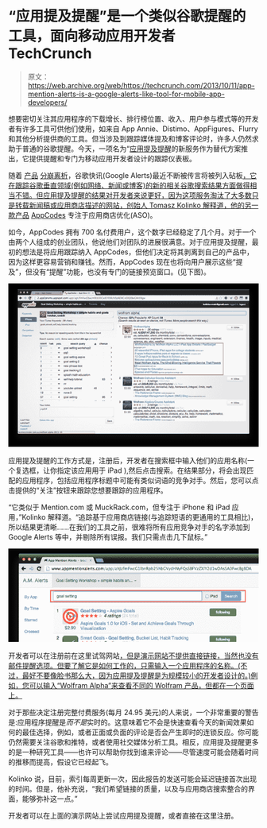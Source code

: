 # “应用提及提醒”是一个类似谷歌提醒的工具，面向移动应用开发者 TechCrunch

> 原文：<https://web.archive.org/web/https://techcrunch.com/2013/10/11/app-mention-alerts-is-a-google-alerts-like-tool-for-mobile-app-developers/>

想要密切关注其应用程序的下载增长、排行榜位置、收入、用户参与模式等的开发者有许多工具可供他们使用，如来自 App Annie、Distimo、AppFigures、Flurry 和其他分析提供商的工具。但当涉及到跟踪媒体提及和博客评论时，许多人仍然求助于普通的谷歌提醒。今天，一项名为“[应用提及提醒](https://web.archive.org/web/20221207013246/http://www.appmentionalerts.com/)的新服务作为替代方案推出，它提供提醒和专门为移动应用开发者设计的跟踪仪表板。

随着 [产品](https://web.archive.org/web/20221207013246/http://searchengineland.com/google-alerts-arent-working-148642) [分崩离析](https://web.archive.org/web/20221207013246/http://www.zdnet.com/google-alerts-kills-rss-feed-7000017609/)，谷歌快讯(Google Alerts)最近不断被传言将被列入砧板[，它在跟踪谷歌垂直领域(例如网络、新闻或博客)的新的相关谷歌搜索结果方面做得相当不错。但应用提及提醒的结果对开发者来说更好，因为这项服务淘汰了大多数只是转载新闻稿或应用商店描述的网站，创始人 Tomasz Kolinko 解释道，他的另一款产品](https://web.archive.org/web/20221207013246/http://searchengineland.com/google-alerts-is-working-again-154536) [AppCodes](https://web.archive.org/web/20221207013246/https://beta.techcrunch.com/2012/03/12/appcod-es-launches-app-store-prediction-tool-tells-developers-which-keywords-work/) 专注于应用商店优化(ASO)。

如今，AppCodes 拥有 700 名付费用户，这个数字已经稳定了几个月。对于一个由两个人组成的创业团队，他说他们对团队的进展很满意。对于应用提及提醒，最初的想法是将应用跟踪纳入 AppCodes，但他们决定将其剥离到自己的产品中，因为这样更容易营销和赚钱。然而，AppCodes 现在也将向用户展示这些“提及”，但没有“提醒”功能，也没有专门的链接预览窗口。(见下图)。

[![appcodes-mentions](img/b773dbb2a10f59d906d88aa8dd7cd93e.png)](https://web.archive.org/web/20221207013246/https://beta.techcrunch.com/2013/10/11/app-mention-alerts-is-a-google-alerts-like-tool-for-mobile-app-developers/appcodes-mentions/)

应用提及提醒的工作方式是，注册后，开发者在搜索框中输入他们的应用名称(一个复选框，让你指定该应用用于 iPad ),然后点击搜索。在结果部分，将会出现匹配的应用程序，包括应用程序标题中可能有类似词语的竞争对手。然后，您可以点击提供的“关注”按钮来跟踪您想要跟踪的应用程序。

“它类似于 Mention.com 或 MuckRack.com，但专注于 iPhone 和 iPad 应用，”Kolinko 解释道。“追踪基于应用商店链接(与追踪短语的更通用的工具相比)，所以结果更清晰……在我们的工具之前，很难将所有应用竞争对手的名字添加到 Google Alerts 等中，并剔除所有误报。我们只需点击几下鼠标。”

[![demo-search](img/774ffdbd003435ff53042b0e83dcd314.png)](https://web.archive.org/web/20221207013246/https://beta.techcrunch.com/2013/10/11/app-mention-alerts-is-a-google-alerts-like-tool-for-mobile-app-developers/demo-search/)

开发者可以在注册前在这里试驾网站[，但是演示网站不提供直接链接，当然也没有邮件提醒选项。但要了解它是如何工作的，只需输入一个应用程序的名称。(不过，最好不要像脸书那么大，因为应用提及提醒是为规模较小的开发者设计的。)例如，您可以输入“Wolfram Alpha”来查看不同的 Wolfram 产品，但都在一个页面上。](https://web.archive.org/web/20221207013246/http://www.appmentionalerts.com/demologin/)

对于那些决定注册完整付费服务(每月 24.95 美元)的人来说，一个非常重要的警告是:应用程序提醒是*而不是*实时的。这意味着它不会是快速查看今天的新闻效果如何的最佳选择，例如，或者正面或负面的评论是否会产生即时的连锁反应。你可能仍然需要关注谷歌和推特，或者使用社交媒体分析工具。相反，应用提及提醒更多的是一种研究工具——也许可以帮助你找到谁来评论——尽管速度可能会随着时间的推移而提高，假设它已经起飞。

Kolinko 说，目前，索引每周更新一次，因此报告的发送可能会延迟链接首次出现的时间。但是，他补充说，“我们希望链接的质量，以及与应用商店搜索整合的界面，能够弥补这一点。”

开发者可以在上面的演示网站上尝试应用提及提醒，或者直接在这里注册。